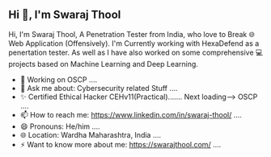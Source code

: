 ## Hi 👋, I'm Swaraj Thool

<!--
**Zoozoo-BuG/Zoozoo-BuG** is a ✨ _special_ ✨ repository because its `README.md` (this file) appears on your GitHub profile.

Here are some ideas to get you started:

-->
Hi, I'm Swaraj Thool, A Penetration Tester from India, who love to Break 🌐Web Application (Offensively). I'm Currently working with HexaDefend as a penertation tester. As well as I have also worked on some comprehensive 💻 projects based on Machine Learning and Deep Learning.

- 🌱 Working on OSCP ....
- 💬 Ask me about: Cybersecurity related Stuff ....
- ✨ Certified Ethical Hacker CEHv11(Practical)....... Next loading--> OSCP ....
- 📫 How to reach me: https://www.linkedin.com/in/swaraj-thool/ ....  
- 😄 Pronouns: He/him ....
- 🌐 Location: Wardha Maharashtra, India ....
- ⚡ Want to know more about me: https://swarajthool.com/ ....
